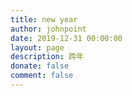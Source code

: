 ```yaml
---
title: new year
author: johnpoint
date: 2019-12-31 00:00:00
layout: page
description: 跨年
donate: false
comment: false
---
```


<center>
            <h1 id="nowDiv"></h1>
        </center>
<script>
var newyear=new Date("2020/01/01 00:00:00");
function show() {
        var date =newyear - new Date();
        var now = "";
        var t=parseInt(date/1000);
        var hour = parseInt(parseInt(date/1000)/3600);
        date=date-hour*3600;
        if (hour < 10) { hour = "0" + hour };
        now = now + hour + ":";
        var min = parseInt(parseInt(date/1000)/60);
        date=date-min*60;
        if (min < 10) { min = "0" + min };
        now = now + min + ":";
        var sec = date;
        if (sec < 10) { sec = "0" + sec };
        now = now + sec;
        document.getElementById("nowDiv").innerHTML = now;
        setTimeout("show()", 1000);
    }
    show();
</script>
